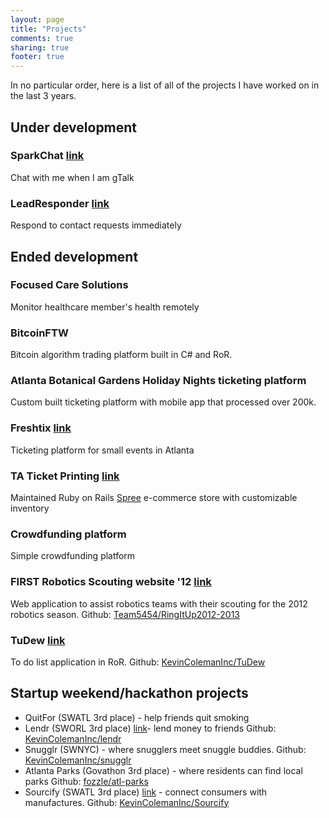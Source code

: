 ```yaml
---
layout: page
title: "Projects"
comments: true
sharing: true
footer: true
---
```

In no particular order, here is a list of all of the projects I have worked on in the last 3 years.

## Under development
### SparkChat [link](http://kcoleman.me/chat)
Chat with me when I am gTalk

### LeadResponder [link](http://LeadResponder.com)
Respond to contact requests immediately

## Ended development
### Focused Care Solutions
Monitor healthcare member's health remotely

### BitcoinFTW
Bitcoin algorithm trading platform built in C# and RoR.

### Atlanta Botanical Gardens Holiday Nights ticketing platform
Custom built ticketing platform with mobile app that processed over 200k. 

### Freshtix [link](http://freshtix.com)
Ticketing platform for small events in Atlanta

### TA Ticket Printing [link](taticketprinting.com)
Maintained Ruby on Rails [Spree](http://spreecommerce.com/) e-commerce store with customizable inventory

### Crowdfunding platform
Simple crowdfunding platform

### FIRST Robotics Scouting website '12 [link](http://ditu2012scouting.herokuapp.com/)
Web application to assist robotics teams with their scouting for the 2012 robotics season. Github: [Team5454/RingItUp2012-2013](https://github.com/Team5454/RingItUp2012-2013)

### TuDew [link](http://tudew.herokuapp.com/)
To do list application in RoR. Github: [KevinColemanInc/TuDew](https://github.com/KevinColemanInc/TuDew)

## Startup weekend/hackathon projects
* QuitFor (SWATL 3rd place) - help friends quit smoking
* Lendr (SWORL 3rd place) [link](http://lendrapp.herokuapp.com/)- lend money to friends Github: [KevinColemanInc/lendr](https://github.com/KevinColemanInc/lendr)
* Snugglr (SWNYC) - where snugglers meet snuggle buddies. Github: [KevinColemanInc/snugglr](https://github.com/KevinColemanInc/snugglr)
* Atlanta Parks (Govathon 3rd place) - where residents can find local parks Github: [fozzle/atl-parks](https://github.com/fozzle/atl-parks)
* Sourcify (SWATL 3rd place) [link](http://sourci.herokuapp.com/) - connect consumers with manufactures. Github: [KevinColemanInc/Sourcify](https://github.com/KevinColemanInc/Sourcify)
